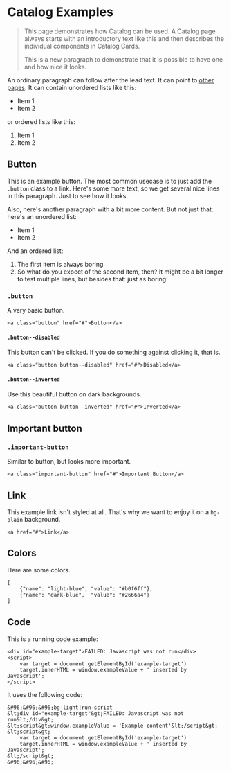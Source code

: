 # Catalog Examples

> This page demonstrates how Catalog can be used. A Catalog page always starts with an introductory text like this and then describes the individual components in Catalog Cards.
>
> This is a new paragraph to demonstrate that it is possible to have one and how nice it looks.

An ordinary paragraph can follow after the lead text. It can point to [other pages](#/). It can contain unordered lists like this:

- Item 1
- Item 2

or ordered lists like this:

1. Item 1
2. Item 2

## Button

This is an example button. The most common usecase is to just add the `.button` class to a link. Here's some more text, so we get several nice lines in this paragraph. Just to see how it looks.

Also, here's another paragraph with a bit more content. But not just that: here's an unordered list:

- Item 1
- Item 2

And an ordered list:

1. The first item is always boring
2. So what do you expect of the second item, then? It might be a bit longer to test multiple lines, but besides that: just as boring!

### `.button`

A very basic button.

```
<a class="button" href="#">Button</a>
```

#### `.button--disabled`

This button can't be clicked. If you do something against clicking it, that is.

```
<a class="button button--disabled" href="#">Disabled</a>
```

#### `.button--inverted`

Use this beautiful button on dark backgrounds.

```bg-dark-pattern
<a class="button button--inverted" href="#">Inverted</a>
```

## Important button

### `.important-button`

Similar to button, but looks more important.

```
<a class="important-button" href="#">Important Button</a>
```


## Link

This example link isn't styled at all. That's why we want to enjoy it on a `bg-plain` background.

```bg-plain
<a href="#">Link</a>
```


## Colors

Here are some colors.

```color
[
    {"name": "light-blue", "value": "#b0f6ff"},
    {"name": "dark-blue",  "value": "#2666a4"}
]
```

## Code

This is a running code example:

```bg-light|run-script
<div id="example-target">FAILED: Javascript was not run</div>
<script>
    var target = document.getElementById('example-target')
    target.innerHTML = window.exampleValue + ' inserted by Javascript';
</script>
```

It uses the following code:

```code
&#96;&#96;&#96;bg-light|run-script
&lt;div id="example-target"&gt;FAILED: Javascript was not run&lt;/div&gt;
&lt;script&gt;window.exampleValue = 'Example content'&lt;/script&gt;
&lt;script&gt;
    var target = document.getElementById('example-target')
    target.innerHTML = window.exampleValue + ' inserted by Javascript';
&lt;/script&gt;
&#96;&#96;&#96;
```
